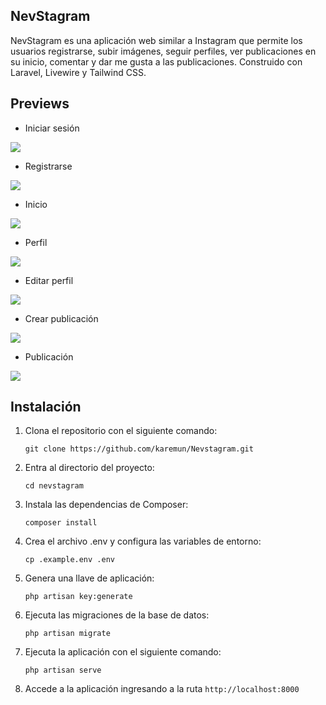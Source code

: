 ## NevStagram
NevStagram es una aplicación web similar a Instagram que permite los usuarios registrarse, subir imágenes, seguir perfiles, ver publicaciones en su inicio, comentar y dar me gusta a las publicaciones. 
Construido con Laravel, Livewire y Tailwind CSS.

## Previews

- Iniciar sesión
<img src="https://github.com/user-attachments/assets/7340effb-f109-419d-a877-38d397779319">

- Registrarse
<img src="https://github.com/user-attachments/assets/fedcdd4e-6774-4314-8b6d-2646a4f74039">

- Inicio
<img src="https://user-images.githubusercontent.com/123043992/230751886-b149477c-b296-42fc-ab88-2553bf4fb399.png">

- Perfil
<img src="https://user-images.githubusercontent.com/123043992/230751401-7fdaf48d-f7e5-4ffa-a6cb-df556dafa6fb.png">

- Editar perfil
<img src="https://user-images.githubusercontent.com/123043992/230750562-80d41be4-adea-44a1-b0a5-21455a26bdc3.png">

- Crear publicación
<img src="https://user-images.githubusercontent.com/123043992/230750592-6d7854c1-e498-4de6-969e-24eeecfda4f4.png">

- Publicación
<img src="https://user-images.githubusercontent.com/123043992/230751355-96fb8d32-ea53-4c69-b077-85e06cf8b0a6.png">

## Instalación
1. Clona el repositorio con el siguiente comando: 
    ```
    git clone https://github.com/karemun/Nevstagram.git
    ```
2. Entra al directorio del proyecto: 
    ```
    cd nevstagram
    ```
3. Instala las dependencias de Composer: 
    ```
    composer install
    ```
4. Crea el archivo .env y configura las variables de entorno: 
    ```
    cp .example.env .env
    ```
5. Genera una llave de aplicación: 
    ```
    php artisan key:generate
    ```
6. Ejecuta las migraciones de la base de datos: 
    ```
    php artisan migrate
    ```
7. Ejecuta la aplicación con el siguiente comando: 
    ```
    php artisan serve
    ```
8. Accede a la aplicación ingresando a la ruta `http://localhost:8000`
